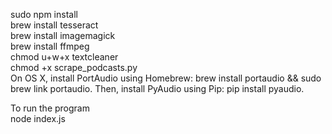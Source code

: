 sudo npm install<br />
brew install tesseract<br />
brew install imagemagick<br />
brew install ffmpeg<br />
chmod u+w+x textcleaner<br />
chmod +x scrape_podcasts.py<br />
On OS X, install PortAudio using Homebrew: brew install portaudio && sudo brew
link portaudio. Then, install PyAudio using Pip: pip install pyaudio.<br>


To run the program<br>
node index.js
